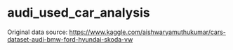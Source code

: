 # audi_used_car_analysis

Original data source: https://www.kaggle.com/aishwaryamuthukumar/cars-dataset-audi-bmw-ford-hyundai-skoda-vw
 
